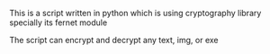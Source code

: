 This is a script written in python which is using cryptography library specially its fernet module

The script can encrypt and decrypt any text, img, or exe
